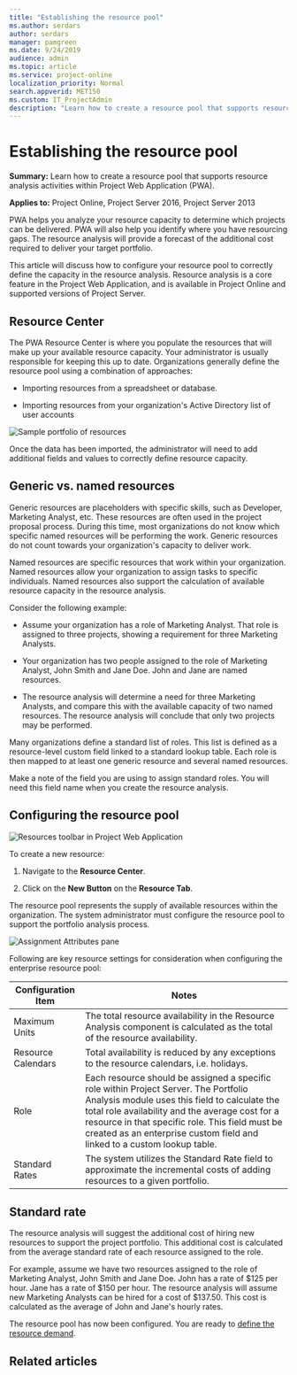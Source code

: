 ```yaml
---
title: "Establishing the resource pool"
ms.author: serdars
author: serdars
manager: pamgreen
ms.date: 9/24/2019
audience: admin
ms.topic: article
ms.service: project-online
localization_priority: Normal
search.appverid: MET150
ms.custom: IT_ProjectAdmin
description: "Learn how to create a resource pool that supports resource analysis activities within Project Web Application (PWA)."
---
```


# Establishing the resource pool

**Summary:** Learn how to create a resource pool that supports resource analysis activities within Project Web Application (PWA).

**Applies to:** Project Online, Project Server 2016, Project Server 2013

PWA helps you analyze your resource capacity to determine which projects can be delivered. PWA will also help you identify where you have resourcing gaps. The resource analysis will provide a forecast of the additional cost required to deliver your target portfolio.

This article will discuss how to configure your resource pool to correctly define the capacity in the resource analysis. Resource analysis is a core feature in the Project Web Application, and is available in Project Online and supported versions of Project Server.

## Resource Center

The PWA Resource Center is where you populate the resources that will make up your available resource capacity. Your administrator is usually responsible for keeping this up to date. Organizations generally define the resource pool using a combination of approaches:

- Importing resources from a spreadsheet or database.

- Importing resources from your organization's Active Directory list of user accounts

![Sample portfolio of resources](media/01-image3.png)

Once the data has been imported, the administrator will need to add additional fields and values to correctly define resource capacity.

## Generic vs. named resources

Generic resources are placeholders with specific skills, such as Developer, Marketing Analyst, etc. These resources are often used in the project proposal process. During this time, most organizations do not know which specific named resources will be performing the work. Generic resources do not count towards your organization's capacity to deliver work.

Named resources are specific resources that work within your organization. Named resources allow your organization to assign tasks to specific individuals. Named resources also support the calculation of available resource capacity in the resource analysis.

Consider the following example:

- Assume your organization has a role of Marketing Analyst. That role is assigned to three projects, showing a requirement for three Marketing Analysts.

- Your organization has two people assigned to the role of Marketing Analyst, John Smith and Jane Doe. John and Jane are named resources.

- The resource analysis will determine a need for three Marketing Analysts, and compare this with the available capacity of two named resources. The resource analysis will conclude that only two projects may be performed.

Many organizations define a standard list of roles. This list is defined as a resource-level custom field linked to a standard lookup table. Each role is then mapped to at least one generic resource and several named resources.

Make a note of the field you are using to assign standard roles. You will need this field name when you create the resource analysis.

## Configuring the resource pool

![Resources toolbar in Project Web Application](media/06-image2.png)

To create a new resource:

1. Navigate to the **Resource Center**.

2. Click on the **New Button** on the **Resource Tab**.

The resource pool represents the supply of available resources within the organization. The system administrator must configure the resource pool to support the portfolio analysis process.

![Assignment Attributes pane](media/06-image3.png)

Following are key resource settings for consideration when configuring the enterprise resource pool:

| Configuration Item | Notes                                                                                                                                                                                                                                                                                                                   |
| ------------------ | ----------------------------------------------------------------------------------------------------------------------------------------------------------------------------------------------------------------------------------------------------------------------------------------------------------------------- |
| Maximum Units      | The total resource availability in the Resource Analysis component is calculated as the total of the resource availability.                                                                                                                                                                                             |
| Resource Calendars | Total availability is reduced by any exceptions to the resource calendars, i.e. holidays.                                                                                                                                                                                                                               |
| Role               | Each resource should be assigned a specific role within Project Server. The Portfolio Analysis module uses this field to calculate the total role availability and the average cost for a resource in that specific role. This field must be created as an enterprise custom field and linked to a custom lookup table. |
| Standard Rates     | The system utilizes the Standard Rate field to approximate the incremental costs of adding resources to a given portfolio.                                                                                                                                                                                              |

## Standard rate

The resource analysis will suggest the additional cost of hiring new resources to support the project portfolio. This additional cost is calculated from the average standard rate of each resource assigned to the role.

For example, assume we have two resources assigned to the role of Marketing Analyst, John Smith and Jane Doe. John has a rate of $125 per hour. Jane has a rate of $150 per hour. The resource analysis will assume new Marketing Analysts can be hired for a cost of $137.50. This cost is calculated as the average of John and Jane's hourly rates.

The resource pool has now been configured. You are ready to [define the resource demand](establishing-the-demand-project-demand-profile.md).

## Related articles
